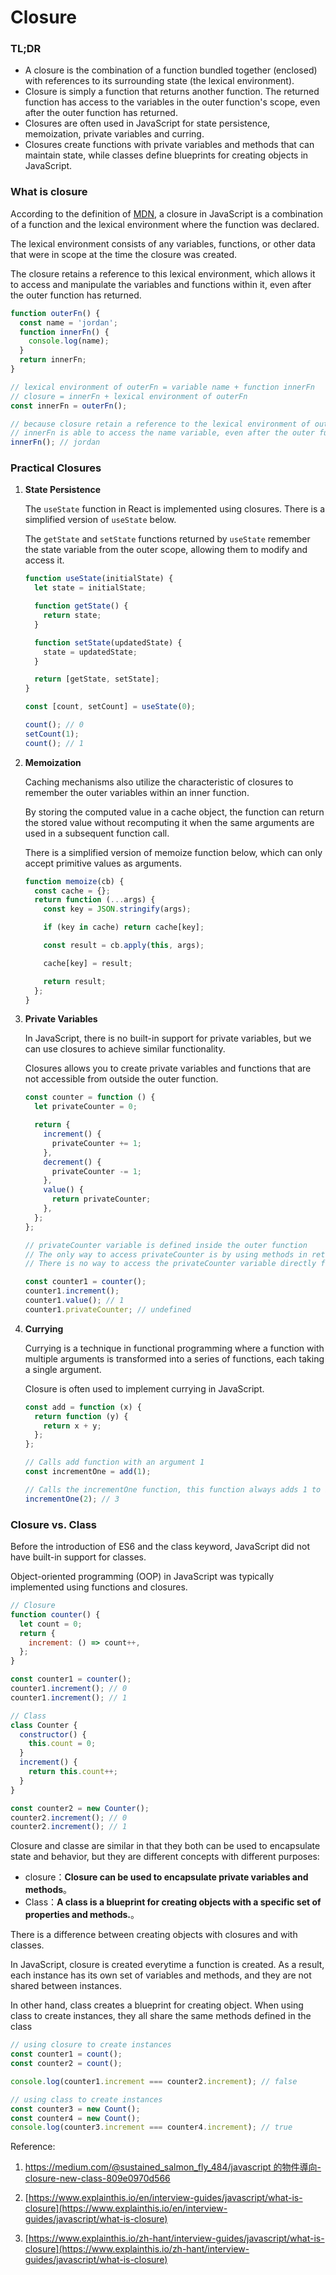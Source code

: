 # Closure

### TL;DR

- A closure is the combination of a function bundled together (enclosed) with references to its surrounding state (the lexical environment).
- Closure is simply a function that returns another function. The returned function has access to the variables in the outer function's scope, even after the outer function has returned.
- Closures are often used in JavaScript for state persistence, memoization, private variables and curring.
- Closures create functions with private variables and methods that can maintain state, while classes define blueprints for creating objects in JavaScript.

### What is closure

According to the definition of [MDN](https://developer.mozilla.org/zh-TW/docs/Web/JavaScript/Closures), a closure in JavaScript is a combination of a function and the lexical environment where the function was declared.

The lexical environment consists of any variables, functions, or other data that were in scope at the time the closure was created.

The closure retains a reference to this lexical environment, which allows it to access and manipulate the variables and functions within it, even after the outer function has returned.

```jsx
function outerFn() {
  const name = 'jordan';
  function innerFn() {
    console.log(name);
  }
  return innerFn;
}

// lexical environment of outerFn = variable name + function innerFn
// closure = innerFn + lexical environment of outerFn
const innerFn = outerFn();

// because closure retain a reference to the lexical environment of outerFn
// innerFn is able to access the name variable, even after the outer function has returned
innerFn(); // jordan
```

### Practical Closures

1. **State Persistence**

   The `useState` function in React is implemented using closures. There is a simplified version of `useState` below.

   The `getState` and `setState` functions returned by `useState` remember the state variable from the outer scope, allowing them to modify and access it.

   ```jsx
   function useState(initialState) {
     let state = initialState;

     function getState() {
       return state;
     }

     function setState(updatedState) {
       state = updatedState;
     }

     return [getState, setState];
   }

   const [count, setCount] = useState(0);

   count(); // 0
   setCount(1);
   count(); // 1
   ```

2. **Memoization**

   Caching mechanisms also utilize the characteristic of closures to remember the outer variables within an inner function.

   By storing the computed value in a cache object, the function can return the stored value without recomputing it when the same arguments are used in a subsequent function call.

   There is a simplified version of memoize function below, which can only accept primitive values as arguments.

   ```jsx
   function memoize(cb) {
     const cache = {};
     return function (...args) {
       const key = JSON.stringify(args);

       if (key in cache) return cache[key];

       const result = cb.apply(this, args);

       cache[key] = result;

       return result;
     };
   }
   ```

3. **Private Variables**

   In JavaScript, there is no built-in support for private variables, but we can use closures to achieve similar functionality.

   Closures allows you to create private variables and functions that are not accessible from outside the outer function.

   ```jsx
   const counter = function () {
     let privateCounter = 0;

     return {
       increment() {
         privateCounter += 1;
       },
       decrement() {
         privateCounter -= 1;
       },
       value() {
         return privateCounter;
       },
     };
   };

   // privateCounter variable is defined inside the outer function
   // The only way to access privateCounter is by using methods in returned object
   // There is no way to access the privateCounter variable directly from outside the function

   const counter1 = counter();
   counter1.increment();
   counter1.value(); // 1
   counter1.privateCounter; // undefined
   ```

4. **Currying**

   Currying is a technique in functional programming where a function with multiple arguments is transformed into a series of functions, each taking a single argument.

   Closure is often used to implement currying in JavaScript.

   ```jsx
   const add = function (x) {
     return function (y) {
       return x + y;
     };
   };

   // Calls add function with an argument 1
   const incrementOne = add(1);

   // Calls the incrementOne function, this function always adds 1 to its argument
   incrementOne(2); // 3
   ```

### Closure vs. Class

Before the introduction of ES6 and the class keyword, JavaScript did not have built-in support for classes.

Object-oriented programming (OOP) in JavaScript was typically implemented using functions and closures.

```jsx
// Closure
function counter() {
  let count = 0;
  return {
    increment: () => count++,
  };
}

const counter1 = counter();
counter1.increment(); // 0
counter1.increment(); // 1
```

```jsx
// Class
class Counter {
  constructor() {
    this.count = 0;
  }
  increment() {
    return this.count++;
  }
}

const counter2 = new Counter();
counter2.increment(); // 0
counter2.increment(); // 1
```

Closure and classe are similar in that they both can be used to encapsulate state and behavior, but they are different concepts with different purposes:

- closure：**Closure can be used to encapsulate private variables and methods**。
- Class：**A class is a blueprint for creating objects with a specific set of properties and methods.**。

There is a difference between creating objects with closures and with classes.

In JavaScript, closure is created everytime a function is created. As a result, each instance has its own set of variables and methods, and they are not shared between instances.

In other hand, class creates a blueprint for creating object. When using class to create instances, they all share the same methods defined in the class

```jsx
// using closure to create instances
const counter1 = count();
const counter2 = count();

console.log(counter1.increment === counter2.increment); // false

// using class to create instances
const counter3 = new Count();
const counter4 = new Count();
console.log(counter3.increment === counter4.increment); // true
```

Reference:

1. [https://medium.com/@sustained_salmon_fly_484/javascript 的物件導向-closure-new-class-809e0970d566](https://medium.com/@sustained_salmon_fly_484/javascript%E7%9A%84%E7%89%A9%E4%BB%B6%E5%B0%8E%E5%90%91-closure-new-class-809e0970d566)

2. [https://www.explainthis.io/en/interview-guides/javascript/what-is-closure](https://www.explainthis.io/en/interview-guides/javascript/what-is-closure)

3. [https://www.explainthis.io/zh-hant/interview-guides/javascript/what-is-closure](https://www.explainthis.io/zh-hant/interview-guides/javascript/what-is-closure)
